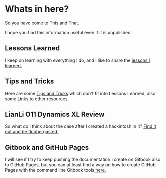 # Whats in here?

So you have come to This and That.

I hope you find this information useful even if it is unpolished.

## Lessons Learned

I keep on learning with everything I do, and I like to share the [lessons I learned.](lessons-learned.md)

## Tips and Tricks

Here are some [Tips and Tricks](tips-and-tricks.md) which don't fit into Lessons Learned, also some Links to other resources.

## LianLi O11 Dynamics XL Review

So what do I think about the case after I created a hackintosh in it? [Find it out and be flubbergasted.](lianli-o11-dynamics-xl-review/)

## Gitbook and GitHub Pages

I will see if I try to keep pushing the documentation I create on Gitbook also to GitHub Pages, but you can at least find a way on how to create GitHub Pages with the command line Gitbook tools[ here.](using-gitbook-to-generate-the-documentation.md)



